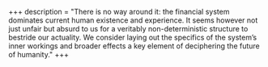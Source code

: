 +++
description = "There is no way around it: the financial system dominates current human existence and experience. It seems however not just unfair but absurd to us for a veritably non-deterministic structure to bestride our actuality.  We consider laying out the specifics of the system’s inner workings and broader effects a key element of deciphering the future of humanity."
+++